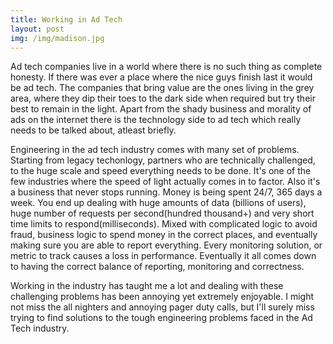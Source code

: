 ```yaml
---
title: Working in Ad Tech
layout: post
img: /img/madison.jpg
---
```


Ad tech companies live in a world where there is no such thing as complete honesty. If there was ever a place where the nice
guys finish last it would be ad tech. The companies that bring value are the ones living in the grey area, where they
dip their toes to the dark side when required but try their best to remain in the light. Apart from the shady business
and morality of ads on the internet there is the technology side to ad tech which really needs to be talked about,
atleast briefly.


Engineering in the ad tech industry comes with many set of problems. Starting from legacy techonlogy, partners who are 
technically challenged, to the huge scale and speed everything needs to be done. It's one of the few industries where
the speed of light actually comes in to factor. Also it's a business that never stops
running. Money is being spent 24/7, 365 days a week. You end up dealing with huge amounts of data (billions of users),
huge number of requests per second(hundred thousand+) and very short time limits to respond(milliseconds). Mixed with
complicated logic to avoid fraud, business logic to spend money in the correct places, and eventually making sure you are 
able to report everything. Every monitoring solution, or metric to track causes a loss in performance. Eventually it all comes
down to having the correct balance of reporting, monitoring and correctness.


Working in the industry has taught me a lot and dealing with these challenging problems has been annoying yet 
extremely enjoyable. I might not miss the all nighters and annoying pager duty calls, but I'll surely miss trying to
find solutions to the tough engineering problems faced in the Ad Tech industry. 